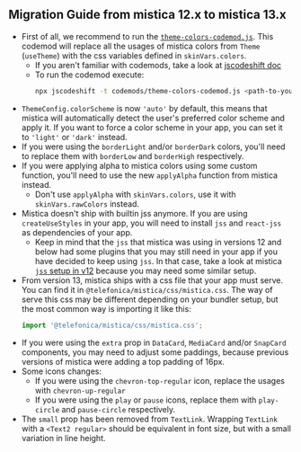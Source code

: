 ## Migration Guide from mistica 12.x to mistica 13.x

- First of all, we recommend to run the [`theme-colors-codemod.js`](../codemods/theme-colors-codemod.js). This
  codemod will replace all the usages of mistica colors from `Theme` (`useTheme`) with the css variables
  defined in `skinVars.colors`.
  - If you aren't familiar with codemods, take a look at
    [jscodeshift doc](https://github.com/facebook/jscodeshift)
  - To run the codemod execute:
    ```sh
    npx jscodeshift -t codemods/theme-colors-codemod.js <path-to-your-code>
    ```
- `ThemeConfig.colorScheme` is now `'auto'` by default, this means that mistica will automatically detect the
  user's preferred color scheme and apply it. If you want to force a color scheme in your app, you can set it
  to `'light'` or `'dark'` instead.
- If you were using the `borderLight` and/or `borderDark` colors, you'll need to replace them with `borderLow`
  and `borderHigh` respectively.
- If you were applying alpha to mistica colors using some custom function, you'll need to use the new
  `applyAlpha` function from mistica instead.
  - Don't use `applyAlpha` with `skinVars.colors`, use it with `skinVars.rawColors` instead.
- Mistica doesn't ship with builtin jss anymore. If you are using `createUseStyles` in your app, you will need
  to install `jss` and `react-jss` as dependencies of your app.
  - Keep in mind that the `jss` that mistica was using in versions 12 and below had some plugins that you may
    still need in your app if you have decided to keep using `jss`. In that case, take a look at mistica
    [`jss` setup in v12](https://github.com/Telefonica/mistica-web/blob/v12.13.0/src/jss.tsx#L15-L26) because
    you may need some similar setup.
- From version 13, mistica ships with a css file that your app must serve. You can find it in
  `@telefonica/mistica/css/mistica.css`. The way of serve this css may be different depending on your bundler
  setup, but the most common way is importing it like this:
  ```js
  import '@telefonica/mistica/css/mistica.css';
  ```
- If you were using the `extra` prop in `DataCard`, `MediaCard` and/or `SnapCard` components, you may need to
  adjust some paddings, because previous versions of mistica were adding a top padding of 16px.
- Some icons changes:
  - If you were using the `chevron-top-regular` icon, replace the usages with `chevron-up-regular`
  - If you were using the `play` or `pause` icons, replace them with `play-circle` and `pause-circle`
    respectively.
- The `small` prop has been removed from `TextLink`. Wrapping `TextLink` with a `<Text2 regular>` should be
  equivalent in font size, but with a small variation in line height.
